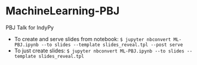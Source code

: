 # MachineLearning-PBJ
PBJ Talk for IndyPy

* To create and serve slides from notebook: `$ jupyter nbconvert ML-PBJ.ipynb --to slides --template slides_reveal.tpl --post serve`
* To just create slides: `$ jupyter nbconvert ML-PBJ.ipynb --to slides --template slides_reveal.tpl`
